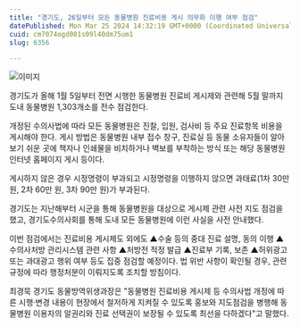 ```yaml
---
title: "경기도, 26일부터 모든 동물병원 진료비용 게시 의무화 이행 여부 점검"
datePublished: Mon Mar 25 2024 14:32:19 GMT+0000 (Coordinated Universal Time)
cuid: cm7074ogd001s09l40dm75um1
slug: 6356

---
```



![이미지](https://cdn.hashnode.com/res/hashnode/image/upload/v1739261060480/03f3637c-e048-4460-8cfa-ea7559517811.jpeg)

경기도가 올해 1월 5일부터 전면 시행한 동물병원 진료비 게시제와 관련해 5월 말까지 도내 동물병원 1,303개소를 전수 점검한다.

개정된 수의사법에 따라 모든 동물병원은 진찰, 입원, 검사비 등 주요 진료항목 비용을 게시해야 한다. 게시 방법은 동물병원 내부 접수 창구, 진료실 등 동물 소유자들이 알아보기 쉬운 곳에 책자나 인쇄물을 비치하거나 벽보를 부착하는 방식 또는 해당 동물병원 인터넷 홈페이지 게시 등이다.

게시하지 않은 경우 시정명령이 부과되고 시정명령을 이행하지 않으면 과태료(1차 30만 원, 2차 60만 원, 3차 90만 원)가 부과된다.

경기도는 지난해부터 시군을 통해 동물병원을 대상으로 게시제 관련 사전 지도 점검을 했고, 경기도수의사회를 통해 도내 모든 동물병원에 이런 사실을 사전 안내했다.

이번 점검에서는 진료비용 게시제도 외에도 ▲수술 등의 중대 진료 설명, 동의 이행 ▲수의사처방 관리시스템 관련 사항 ▲처방전 적정 발급 ▲진료부 기록, 보존 ▲허위광고 또는 과대광고 행위 여부 등도 집중 점검할 예정이다. 법 위반 사항이 확인될 경우, 관련 규정에 따라 행정처분이 이뤄지도록 조치할 방침이다.

최경묵 경기도 동물방역위생과장은 "동물병원 진료비용 게시제 등 수의사법 개정에 따른 시행·변경 내용이 현장에서 철저하게 지켜질 수 있도록 홍보와 지도점검을 병행해 동물병원 이용자의 알권리와 진료 선택권이 보장될 수 있도록 최선을 다하겠다"고 말했다.